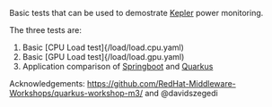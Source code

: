 Basic tests that can be used to demostrate [Kepler](https://github.com/sustainable-computing-io/kepler) power monitoring. 

The three tests are:

1. Basic [CPU Load test]{/load/load.cpu.yaml)
2. Basic [GPU Load test]{/load/load.gpu.yaml)
3. Application comparison of [Springboot](/spring_quarkus/spring-petclinic.yaml) and [Quarkus](/spring_quarkus/quarkus-petclinic.yaml)


Acknowledgements: https://github.com/RedHat-Middleware-Workshops/quarkus-workshop-m3/ and @davidszegedi
